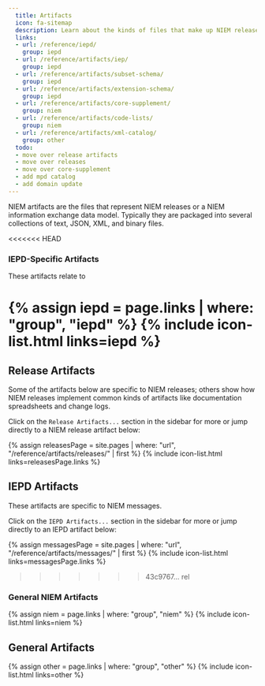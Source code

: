```yaml
---
  title: Artifacts
  icon: fa-sitemap
  description: Learn about the kinds of files that make up NIEM releases and IEPDs.
  links:
  - url: /reference/iepd/
    group: iepd
  - url: /reference/artifacts/iep/
    group: iepd
  - url: /reference/artifacts/subset-schema/
    group: iepd
  - url: /reference/artifacts/extension-schema/
    group: iepd
  - url: /reference/artifacts/core-supplement/
    group: niem
  - url: /reference/artifacts/code-lists/
    group: niem
  - url: /reference/artifacts/xml-catalog/
    group: other
  todo:
  - move over release artifacts
  - move over releases
  - move over core-supplement
  - add mpd catalog
  - add domain update
---
```


NIEM artifacts are the files that represent NIEM releases or a NIEM information exchange data model. Typically they are packaged into several collections of text, JSON, XML, and binary files.

<<<<<<< HEAD
### IEPD-Specific Artifacts

These artifacts relate to

{% assign iepd = page.links | where: "group", "iepd" %}
{% include icon-list.html links=iepd %}
=======
## Release Artifacts

Some of the artifacts below are specific to NIEM releases; others show how NIEM releases implement common kinds of artifacts like documentation spreadsheets and change logs.

Click on the `Release Artifacts...` section in the sidebar for more or jump directly to a NIEM release artifact below:

{% assign releasesPage = site.pages
    | where: "url", "/reference/artifacts/releases/" | first %}
{% include icon-list.html links=releasesPage.links %}

## IEPD Artifacts

These artifacts are specific to NIEM messages.

Click on the `IEPD Artifacts...` section in the sidebar for more or jump directly to an IEPD artifact below:

{% assign messagesPage = site.pages
    | where: "url", "/reference/artifacts/messages/" | first %}
{% include icon-list.html links=messagesPage.links %}
>>>>>>> 43c9767... rel

### General NIEM Artifacts

{% assign niem = page.links | where: "group", "niem" %}
{% include icon-list.html links=niem %}

## General Artifacts

{% assign other = page.links | where: "group", "other" %}
{% include icon-list.html links=other %}
